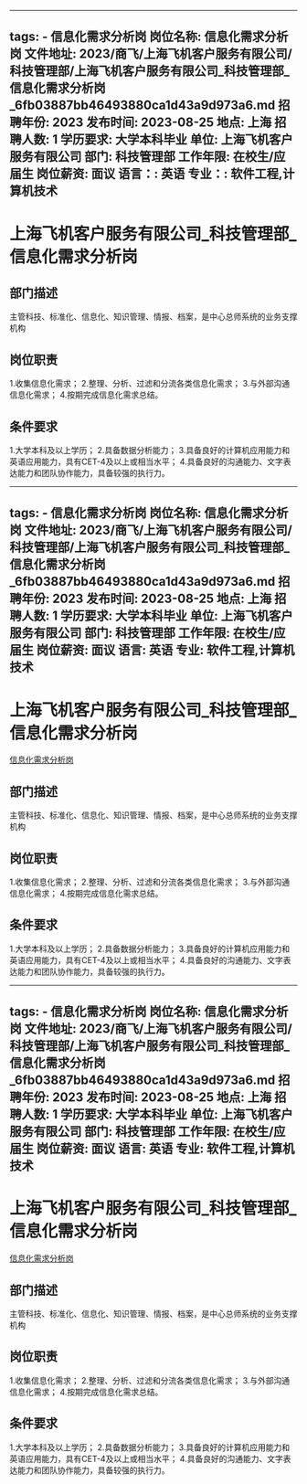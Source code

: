 
---
tags:
    - 信息化需求分析岗
岗位名称: 信息化需求分析岗
文件地址: 2023/商飞/上海飞机客户服务有限公司/科技管理部/上海飞机客户服务有限公司_科技管理部_信息化需求分析岗_6fb03887bb46493880ca1d43a9d973a6.md
招聘年份: 2023
发布时间: 2023-08-25
地点: 上海
招聘人数: 1
学历要求: 大学本科毕业
单位: 上海飞机客户服务有限公司
部门: 科技管理部
工作年限: 在校生/应届生
岗位薪资: 面议
语言：: 英语
专业：: 软件工程,计算机技术
---

# 上海飞机客户服务有限公司_科技管理部_信息化需求分析岗

## 部门描述

主管科技、标准化、信息化、知识管理、情报、档案，是中心总师系统的业务支撑机构

## 岗位职责

1.收集信息化需求；
 2.整理、分析、过滤和分流各类信息化需求；
 3.与外部沟通信息化需求；
 4.按期完成信息化需求总结。

 ## 条件要求

1.大学本科及以上学历；
 2.具备数据分析能力；
 3.具备良好的计算机应用能力和英语应用能力，具有CET-4及以上或相当水平；
 4.具备良好的沟通能力、文字表达能力和团队协作能力，具备较强的执行力。

---
tags:
    - 信息化需求分析岗
岗位名称: 信息化需求分析岗
文件地址: 2023/商飞/上海飞机客户服务有限公司/科技管理部/上海飞机客户服务有限公司_科技管理部_信息化需求分析岗_6fb03887bb46493880ca1d43a9d973a6.md
招聘年份: 2023
发布时间: 2023-08-25
地点: 上海
招聘人数: 1
学历要求: 大学本科毕业
单位: 上海飞机客户服务有限公司
部门: 科技管理部
工作年限: 在校生/应届生
岗位薪资: 面议
语言: 英语
专业: 软件工程,计算机技术
---

# 上海飞机客户服务有限公司_科技管理部_信息化需求分析岗

[信息化需求分析岗](http://zhaopin.comac.cc/zp/ct/out/position/positionDetail?planid=6fb03887bb46493880ca1d43a9d973a6)

## 部门描述

主管科技、标准化、信息化、知识管理、情报、档案，是中心总师系统的业务支撑机构

## 岗位职责

1.收集信息化需求；
 2.整理、分析、过滤和分流各类信息化需求；
 3.与外部沟通信息化需求；
 4.按期完成信息化需求总结。

 ## 条件要求

1.大学本科及以上学历；
 2.具备数据分析能力；
 3.具备良好的计算机应用能力和英语应用能力，具有CET-4及以上或相当水平；
 4.具备良好的沟通能力、文字表达能力和团队协作能力，具备较强的执行力。

---
tags:
    - 信息化需求分析岗
岗位名称: 信息化需求分析岗
文件地址: 2023/商飞/上海飞机客户服务有限公司/科技管理部/上海飞机客户服务有限公司_科技管理部_信息化需求分析岗_6fb03887bb46493880ca1d43a9d973a6.md
招聘年份: 2023
发布时间: 2023-08-25
地点: 上海
招聘人数: 1
学历要求: 大学本科毕业
单位: 上海飞机客户服务有限公司
部门: 科技管理部
工作年限: 在校生/应届生
岗位薪资: 面议
语言: 英语
专业: 软件工程,计算机技术
---

# 上海飞机客户服务有限公司_科技管理部_信息化需求分析岗

[信息化需求分析岗](http://zhaopin.comac.cc/zp/ct/out/position/positionDetail?planid=6fb03887bb46493880ca1d43a9d973a6)


## 部门描述

主管科技、标准化、信息化、知识管理、情报、档案，是中心总师系统的业务支撑机构

## 岗位职责

1.收集信息化需求；
 2.整理、分析、过滤和分流各类信息化需求；
 3.与外部沟通信息化需求；
 4.按期完成信息化需求总结。

 ## 条件要求

1.大学本科及以上学历；
 2.具备数据分析能力；
 3.具备良好的计算机应用能力和英语应用能力，具有CET-4及以上或相当水平；
 4.具备良好的沟通能力、文字表达能力和团队协作能力，具备较强的执行力。
